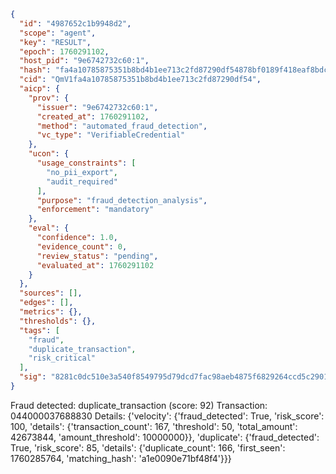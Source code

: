 ```json
{
  "id": "4987652c1b9948d2",
  "scope": "agent",
  "key": "RESULT",
  "epoch": 1760291102,
  "host_pid": "9e6742732c60:1",
  "hash": "fa4a10785875351b8bd4b1ee713c2fd87290df54878bf0189f418eaf8bdc294c",
  "cid": "QmV1fa4a10785875351b8bd4b1ee713c2fd87290df54",
  "aicp": {
    "prov": {
      "issuer": "9e6742732c60:1",
      "created_at": 1760291102,
      "method": "automated_fraud_detection",
      "vc_type": "VerifiableCredential"
    },
    "ucon": {
      "usage_constraints": [
        "no_pii_export",
        "audit_required"
      ],
      "purpose": "fraud_detection_analysis",
      "enforcement": "mandatory"
    },
    "eval": {
      "confidence": 1.0,
      "evidence_count": 0,
      "review_status": "pending",
      "evaluated_at": 1760291102
    }
  },
  "sources": [],
  "edges": [],
  "metrics": {},
  "thresholds": {},
  "tags": [
    "fraud",
    "duplicate_transaction",
    "risk_critical"
  ],
  "sig": "8281c0dc510e3a540f8549795d79dcd7fac98aeb4875f6829264ccd5c29015cd"
}
```

Fraud detected: duplicate_transaction (score: 92)
Transaction: 044000037688830
Details: {'velocity': {'fraud_detected': True, 'risk_score': 100, 'details': {'transaction_count': 167, 'threshold': 50, 'total_amount': 42673844, 'amount_threshold': 10000000}}, 'duplicate': {'fraud_detected': True, 'risk_score': 85, 'details': {'duplicate_count': 166, 'first_seen': 1760285764, 'matching_hash': 'a1e0090e71bf48f4'}}}